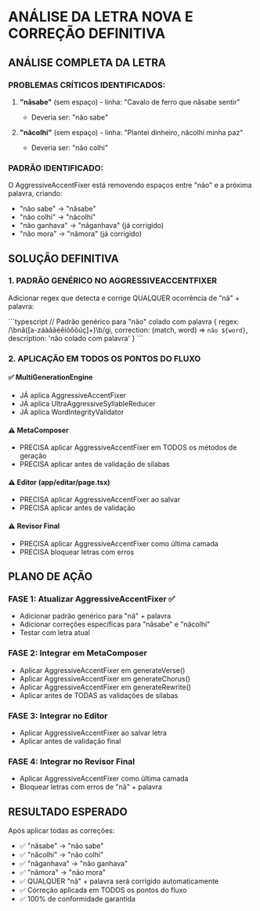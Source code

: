 # ANÁLISE DA LETRA NOVA E CORREÇÃO DEFINITIVA

## ANÁLISE COMPLETA DA LETRA

### PROBLEMAS CRÍTICOS IDENTIFICADOS:

1. **"nãsabe"** (sem espaço) - linha: "Cavalo de ferro que nãsabe sentir"
   - Deveria ser: "não sabe"
   
2. **"nãcolhi"** (sem espaço) - linha: "Plantei dinheiro, nãcolhi minha paz"
   - Deveria ser: "não colhi"

### PADRÃO IDENTIFICADO:

O AggressiveAccentFixer está removendo espaços entre "não" e a próxima palavra, criando:
- "não sabe" → "nãsabe"
- "não colhi" → "nãcolhi"
- "não ganhava" → "nãganhava" (já corrigido)
- "não mora" → "nãmora" (já corrigido)

## SOLUÇÃO DEFINITIVA

### 1. PADRÃO GENÉRICO NO AGGRESSIVEACCENTFIXER

Adicionar regex que detecta e corrige QUALQUER ocorrência de "nã" + palavra:

\`\`\`typescript
// Padrão genérico para "não" colado com palavra
{ 
  regex: /\bnã([a-záàâãéêíóôõúç]+)\b/gi, 
  correction: (match, word) => `não ${word}`,
  description: 'não colado com palavra' 
}
\`\`\`

### 2. APLICAÇÃO EM TODOS OS PONTOS DO FLUXO

#### ✅ MultiGenerationEngine
- JÁ aplica AggressiveAccentFixer
- JÁ aplica UltraAggressiveSyllableReducer
- JÁ aplica WordIntegrityValidator

#### ⚠️ MetaComposer
- PRECISA aplicar AggressiveAccentFixer em TODOS os métodos de geração
- PRECISA aplicar antes de validação de sílabas

#### ⚠️ Editor (app/editar/page.tsx)
- PRECISA aplicar AggressiveAccentFixer ao salvar
- PRECISA aplicar antes de validação

#### ⚠️ Revisor Final
- PRECISA aplicar AggressiveAccentFixer como última camada
- PRECISA bloquear letras com erros

## PLANO DE AÇÃO

### FASE 1: Atualizar AggressiveAccentFixer ✅
- Adicionar padrão genérico para "nã" + palavra
- Adicionar correções específicas para "nãsabe" e "nãcolhi"
- Testar com letra atual

### FASE 2: Integrar em MetaComposer
- Aplicar AggressiveAccentFixer em generateVerse()
- Aplicar AggressiveAccentFixer em generateChorus()
- Aplicar AggressiveAccentFixer em generateRewrite()
- Aplicar antes de TODAS as validações de sílabas

### FASE 3: Integrar no Editor
- Aplicar AggressiveAccentFixer ao salvar letra
- Aplicar antes de validação final

### FASE 4: Integrar no Revisor Final
- Aplicar AggressiveAccentFixer como última camada
- Bloquear letras com erros de "nã" + palavra

## RESULTADO ESPERADO

Após aplicar todas as correções:
- ✅ "nãsabe" → "não sabe"
- ✅ "nãcolhi" → "não colhi"
- ✅ "nãganhava" → "não ganhava"
- ✅ "nãmora" → "não mora"
- ✅ QUALQUER "nã" + palavra será corrigido automaticamente
- ✅ Correção aplicada em TODOS os pontos do fluxo
- ✅ 100% de conformidade garantida
